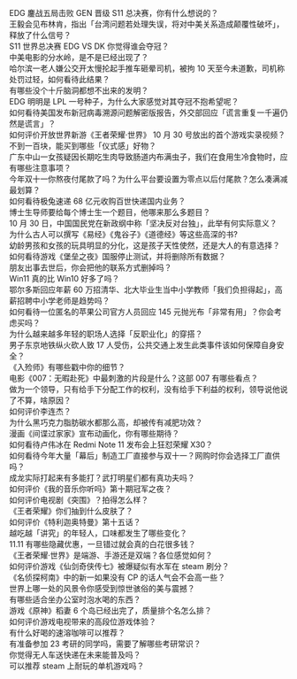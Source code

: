 EDG 鏖战五局击败 GEN 晋级 S11 总决赛，你有什么想说的？  
王毅会见布林肯，指出「台湾问题若处理失误，将对中美关系造成颠覆性破坏」，释放了什么信号？  
S11 世界总决赛 EDG VS DK 你觉得谁会夺冠？  
中美电影的分水岭，是不是已经出现了？  
哈尔滨一老人嫌公交开太慢抡起手推车砸晕司机，被拘 10 天至今未道歉，司机称处罚过轻，如何看待此结果？  
有哪些没个十斤脑洞都想不出来的发明？  
EDG 明明是 LPL 一号种子，为什么大家感觉对其夺冠不抱希望呢？  
如何看待美国发布新冠病毒溯源问题解密版报告，外交部回应「谎言重复一千遍仍然是谎言」？  
如何评价开放世界新游《王者荣耀·世界》 10 月 30 号放出的首个游戏实录视频？  
不到一百块，能买到哪些「仪式感」好物？  
广东中山一女孩疑因长期吃生肉导致肠道内布满虫子，我们在食用生冷食物时，应有哪些注意事项？  
今年双十一你熬夜付尾款了吗？为什么平台要设置为零点以后付尾款？怎么凑满减最划算？  
如何看待极兔速递 68 亿元收购百世快递国内业务？  
博士生导师要给每个博士生一个题目，他哪来那么多题目？  
10 月 30 日，中国国民党在新政纲中称「坚决反对台独」，此举有何实际意义？  
为什么古人可以撰写《易经》《鬼谷子》《道德经》等这些高深的书?  
幼龄男孩和女孩的玩具明显的分化，这是孩子天性使然，还是大人的有意选择？  
如何看待游戏《堡垒之夜》国服停止测试，并将删除所有数据？  
朋友出事去世后，你会把他的联系方式删掉吗？  
Win11 真的比 Win10 好多了吗？  
鄂尔多斯回应年薪 60 万招清华、北大毕业生当中小学教师「我们负担得起」，高薪招聘中小学老师是趋势吗？  
如何看待一位匿名的苹果公司官方人员回应 145 元抛光布「非常有用」？你会考虑买吗？  
为什么越来越多年轻的职场人选择「反职业化」的穿搭？  
男子东京地铁纵火砍人致 17 人受伤，公共交通上发生此类事件该如何保障自身安全？  
《入殓师》有哪些戳中你的细节？  
电影《007：无暇赴死》中最刺激的片段是什么？这部 007 有哪些看点？  
做为一个领导，只有给手下分配工作的权利，没有给手下利益的权利，领导说他说了不算，啥原因？  
如何评价李连杰？  
为什么黑巧克力脂肪碳水都那么高，却被传有减肥功效？  
漫画《间谍过家家》宣布动画化，你有哪些期待？  
如何看待卢伟冰在 Redmi Note 11 发布会上狂怼荣耀 X30？  
如何看待今年大量「幕后」制造工厂直接参与双十一？网购时你会选择工厂直供吗？  
成龙实际打起来有多能打？武打明星们都有真功夫吗？  
如何评价《我的音乐你听吗》第十期冠军之夜？  
如何评价电视剧《突围》？拍得怎么样？  
《王者荣耀》你们抽到什么皮肤了？  
如何评价《特利迦奥特曼》第十五话？  
越吃越「讲究」的年轻人，口味都发生了哪些变化？  
11.11 有哪些隐藏优惠，一旦错过就会真的白花很多钱？  
《王者荣耀·世界》是端游、手游还是双端？各位感觉如何？  
如何评价游戏《仙剑奇侠传七》被爆疑似有水军在 steam 刷分？  
《名侦探柯南》中的新一如果没有 CP 的话人气会不会高一些？  
世界上哪一处的风景令你感受到惊世骇俗的美与震撼？  
有哪些适合坐办公室时泡水喝的东西？  
游戏《原神》稻妻 6 个岛已经出完了，质量排个名怎么排？  
如何评价游戏电视带来的高段位游戏体验？  
有什么好喝的速溶咖啡可以推荐？  
有准备参加 23 考研的同学吗，需要了解哪些考研常识？  
你觉得无人车送快递在未来能普及吗？  
可以推荐 steam 上耐玩的单机游戏吗？  
